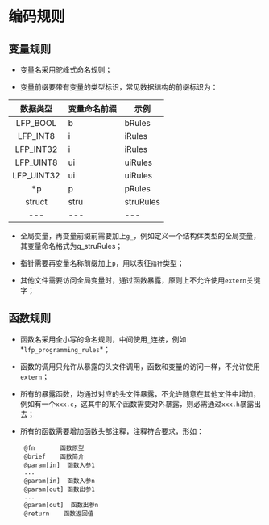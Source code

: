 # 编码规则

## 变量规则

 * 变量名采用驼峰式命名规则；

 * 变量前缀要带有变量的类型标识，常见数据结构的前缀标识为：

|  数据类型  | 变量命名前缀 | 示例      |
| :--------: | ------------ | --------- |
|  LFP_BOOL  | b            | bRules    |
|  LFP_INT8  | i            | iRules    |
| LFP_INT32  | i            | iRules    |
| LFP_UINT8  | ui           | uiRules   |
| LFP_UINT32 | ui           | uiRules   |
|    \*p     | p            | pRules    |
|   struct   | stru         | struRules |
|    ---     | ---          | ---       |

 * 全局变量，再变量前缀前需要加上`g_`，例如定义一个结构体类型的全局变量，其变量命名格式为g_struRules；

 * 指针需要再变量名称前缀加上`p`，用以表征`指针`类型；

 * 其他文件需要访问全局变量时，通过函数暴露，原则上不允许使用`extern`关键字；

## 函数规则

 * 函数名采用全小写的命名规则，中间使用`_`连接，例如*`lfp_programming_rules`*；

 * 函数的调用只允许从暴露的头文件调用，函数和变量的访问一样，不允许使用`extern`；

 * 所有的暴露函数，均通过对应的头文件暴露，不允许随意在其他文件中增加，例如有一个`xxx.c`，这其中的某个函数需要对外暴露，则必需通过`xxx.h`暴露出去；

 * 所有的函数需要增加函数头部注释，注释符合要求，形如：

        @fn		  函数原型
        @brief 	  函数简介
        @param[in]  函数入参1
        ...
        @param[in]  函数入参n
        @param[out] 函数出参1
        ...
        @param[out]  函数出参n
        @return	   函数返回值



